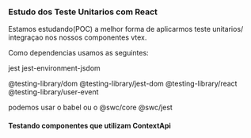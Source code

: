 ### Estudo dos Teste Unitarios com React
Estamos estudando(POC) a melhor forma de aplicarmos teste unitarios/ integraçao nos nossos componentes vtex.

Como dependencias usamos as seguintes:

jest jest-environment-jsdom

@testing-library/dom @testing-library/jest-dom @testing-library/react @testing-library/user-event

podemos usar o babel ou o @swc/core @swc/jest


#### Testando componentes que utilizam ContextApi

